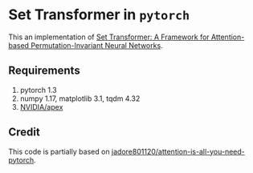 # Set Transformer in `pytorch`

This an implementation of [Set Transformer: A Framework for Attention-based Permutation-Invariant Neural Networks](https://arxiv.org/abs/1810.00825).

## Requirements
1. pytorch 1.3
2. numpy 1.17, matplotlib 3.1, tqdm 4.32
3. [NVIDIA/apex](https://github.com/NVIDIA/apex/tree/088985936518be7e25795a30d8ab33affa9db6ed)

## Credit
This code is partially based on [jadore801120/attention-is-all-you-need-pytorch](https://github.com/jadore801120/attention-is-all-you-need-pytorch).
